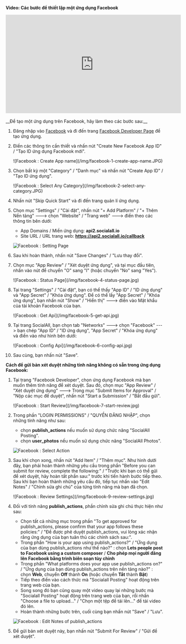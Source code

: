 __Video: Các bước để thiết lập một ứng dụng Facebook__

<iframe width="560" height="315" src="https://www.youtube.com/embed/2xt8w-yQHgk" frameborder="0" allowfullscreen></iframe>
<br /><br />
__Để tạo một ứng dụng trên Facebook, hãy làm theo các bước sau:__

1. Đăng nhập vào [Facebook](http://www.facebook.com) và đi đến trang [Facebook Developer Page](https://developers.facebook.com/quickstarts/?platform=web) để tạo ứng dụng.
2. Điền các thông tin cần thiết và nhấn nút "Create New Facebook App ID" / "Tạo ID ứng dụng Facebook mới".
    <div class="soclall-br"></div>
    ![Facebook : Create App name](/img/facebook-1-create-app-name.JPG)
    <div class="soclall-br"></div>
3. Chọn bất kỳ một "Category" / "Danh mục" và nhấn nút "Create App ID" / "Tạo ID ứng dụng".
    <div class="soclall-br"></div>
    ![Facebook : Select Any Category](/img/facebook-2-select-any-category.JPG)
    <div class="soclall-br"></div>
4. Nhấn nút "Skip Quick Start" và đi đến trang quản lí ứng dụng.
5. Chọn mục "Settings" / "Cài đặt", nhấn nút "+ Add Platform" / "+ Thêm Nền tảng" ---> chọn "Website" / "Trang web" ---> điền theo các thông tin bên dưới:
    * App Domains / Miền ứng dụng: __api2.socialall.io__
    * Site URL / URL trang web: __https://api2.socialall.io/callback__  

    ![Facebook : Setting Page](/img/facebook-3-setting-page.JPG)
    <div class="soclall-br"></div>

6. Sau khi hoàn thành, nhấn nút "Save Changes" / "Lưu thay đổi".   
7. Chọn mục "App Review" / "Xét duyệt ứng dụng", và tại mục đầu tiên, nhấn vào nút để chuyển "O" sang "I" (hoặc chuyển "No" sang "Yes"). 
    <div class="soclall-br"></div>
    ![Facebook : Status Page](/img/facebook-4-status-page.jpg)
    <div class="soclall-br"></div>    
8. Tại trang "Settings" / "Cài đặt", bạn có thể thấy "App ID" / "ID ứng dụng" và "App Secret" / "Khóa ứng dụng". Để có thể lấy "App Secret" / "Khóa ứng dụng", bạn nhấn nút "Show" / "Hiển thị" ---> điền vào Mật khẩu của tài khoản Facebook của bạn.
    <div class="soclall-br"></div>
    ![Facebook : Get Api](/img/facebook-5-get-api.jpg)
    <div class="soclall-br"></div>
9. Tại trang SocialAll, bạn chọn tab "Networks" ---> chọn "Facebook" ---> bạn chép "App ID" / "ID ứng dụng", "App Secret" / "Khóa ứng dụng" và điền vào như hình bên dưới:
    <div class="soclall-br"></div>
    ![Facebook : Config Api](/img/facebook-6-config-api.jpg)
    <div class="soclall-br"></div>
10. Sau cùng, bạn nhấn nút "Save".

__Cách để gửi bản xét duyệt những tính năng không có sẵn trong ứng dụng Facebook:__

1. Tại trang "Facebook Developer", chọn ứng dụng Facebook mà bạn muốn thêm tính năng để xét duyệt. Sau đó, chọn mục "App Review" / "Xét duyệt ứng dụng" ---> Trong mục "Submit Items for Approval" / "Nộp các mục để duyệt", nhấn nút "Start a Submission" / "Bắt đầu gửi".
    <div class="soclall-br"></div>
    ![Facebook : Start Review](/img/facebook-7-start-review.jpg)
    <div class="soclall-br"></div>
2. Trong phần "LOGIN PERMISSIONS" / "QUYỀN ĐĂNG NHẬP", chọn những tính năng như sau: 
    * chọn __publish_actions__ nếu muốn sử dụng chức năng "SocialAll Posting".
    * chọn __user_photos__ nếu muốn sử dụng chức năng "SocialAll Photos".
    
    ![Facebook : Select Action](/img/facebook-8-select-action.jpg)
    <div class="soclall-br"></div>
    
3. Sau khi chọn xong, nhấn nút "Add Item" / "Thêm mục". Như hình dưới đây, bạn phải hoàn thành những yêu cầu trong phần "Before you can submit for review, complete the following:" / "Trước khi bạn có thể gửi để xét duyệt, hãy hoàn tất phần sau:" trước khi tiến hành bước tiếp theo. Sau khi bạn hoàn thành những yêu cầu đó, tiếp tục nhấn vào "Edit Notes" / "Chỉnh sửa ghi chú" của từng tính năng mà bạn đã chọn.
    <div class="soclall-br"></div>
    ![Facebook : Review Settings](/img/facebook-9-review-settings.jpg)
    <div class="soclall-br"></div>
4. Đối với tính năng __publish_actions__, phần chỉnh sửa ghi chú thực hiện như sau:
    * Chọn tất cả những mục trong phần "To get approved for publish_actions, please confirm that your app follows these policies:" / "Để được phê duyệt publish_actions, vui lòng xác nhận rằng ứng dụng của bạn tuân thủ các chính sách sau:".
    * Trong phần "How is your app using publish_actions?" / "Ứng dụng của bạn dùng publish_actions như thế nào?" : chọn __Lets people post to Facebook using a custom composer__ / __Cho phép mọi người đăng lên Facebook bằng trình biên soạn tùy chỉnh__
    * Trong phần "What platforms does your app use publish_actions on?" / "Ứng dụng của bạn dùng publish_actions trên nền tảng nào?" : chọn __Web__, chuyển __Off__ thành __On__ (hoặc chuyển __Tắt__ thành __Bật__)
    * Tiếp theo điền vào cách thức mà "Socialall Posting" hoạt động trên trang web của bạn.
    * Song song đó bạn cũng quay một video quay lại những bước mà "Socialall Posting" hoạt động trên trang web của bạn, rồi nhấn "Choose a file to upload..." / "Chọn một tệp để tải lên..." để tải video đó lên.
    * Hoàn thành những bước trên, cuối cùng bạn nhấn nút "Save" / "Lưu".
    
    ![Facebook : Edit Notes of publish_actions](/img/facebook-10-publish-edit-notes.jpg)
    <div class="soclall-br"></div>
    
5. Để gửi bản xét duyệt này, bạn nhấn nút "Submit For Review" / "Gửi để xét duyệt".